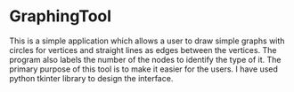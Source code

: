 # GraphingTool

This is a simple application which allows a user to draw simple graphs with circles for vertices and straight lines as edges between the vertices. The program also labels the number of the nodes to identify the type of it. The primary purpose of this tool is to make it easier for the users. I have used python tkinter library to design the interface.
